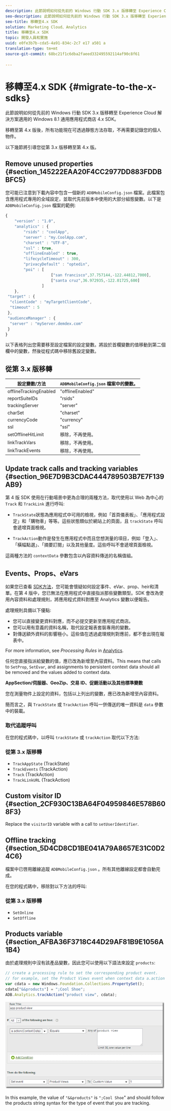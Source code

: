 ```yaml
---
description: 此節說明如何從先前的 Windows 行動 SDK 3.x 版移轉至 Experience Cloud 解決方案適用的 Windows 8.1 通用應用程式商店 4.x SDK。
seo-description: 此節說明如何從先前的 Windows 行動 SDK 3.x 版移轉至 Experience Cloud 解決方案適用的 Windows 8.1 通用應用程式商店 4.x SDK。
seo-title: 移轉至4.x SDK
solution: Marketing Cloud、Analytics
title: 移轉至4.x SDK
topic: 開發人員和實施
uuid: e0fe3b7b-cda5-4a91-834c-2c7 e17 a501 a
translation-type: tm+mt
source-git-commit: 68bc21f1c6dba2faeed332495592114af90c8f61

---
```



# 移轉至4.x SDK {#migrate-to-the-x-sdks}

此節說明如何從先前的 Windows 行動 SDK 3.x 版移轉至 Experience Cloud 解決方案適用的 Windows 8.1 通用應用程式商店 4.x SDK。

移轉至第 4.x 版後，所有功能現在可透過靜態方法存取，不再需要記錄您的個人物件。

以下幾節將引導您從第 3.x 版移轉至第 4.x 版。

## Remove unused properties {#section_145222EAA20F4CC2977DD883FDDBBFC5}

您可能已注意到下載內容中包含一個新的 `ADBMobileConfig.json` 檔案。此檔案包含應用程式專用的全域設定，並取代先前版本中使用的大部分組態變數。以下是 `ADBMobileConfig.json` 檔案的範例:

```js
{ 
    "version" : "1.0", 
    "analytics" : { 
        "rsids" : "coolApp", 
        "server" : "my.CoolApp.com", 
        "charset" : "UTF-8", 
        "ssl" : true, 
        "offlineEnabled" : true, 
        "lifecycleTimeout" : 300, 
        "privacyDefault" : "optedin", 
        "poi" : [ 
                    ["san francisco",37.757144,-122.44812,7000], 
                    ["santa cruz",36.972935,-122.01725,600] 
                ] 
    }, 
 "target" : { 
  "clientCode" : "myTargetClientCode", 
  "timeout" : 5 
 }, 
 "audienceManager" : { 
  "server" : "myServer.demdex.com" 
 } 
}
```

以下表格列出您需要移至設定檔案的設定變數。將設於首欄變數的值移動到第二個欄中的變數，然後從程式碼中移除舊設定變數。

## 從第 3.x 版移轉

| 設定變數/方法 | `ADBMobileConfig.json` 檔案中的變數。 |
|--- |--- |
| offlineTrackingEnabled | "offlineEnabled" |
| reportSuiteIDs | "rsids" |
| trackingServer | "server" |
| charSet | "charset" |
| currencyCode | "currency" |
| ssl | "ssl" |
| setOfflineHitLimit | 移除，不再使用。 |
| linkTrackVars | 移除，不再使用。 |
| linkTrackEvents | 移除，不再使用。 |

## Update track calls and tracking variables {#section_96E7D9B3CDAC444789503B7E7F139AB9}

第 4 版 SDK 使用在行動場景中更為合理的兩種方法，取代使用以 Web 為中心的 `Track` 和 `TrackLink` 進行呼叫:

* `TrackState`狀態為應用程式中可用的檢視，例如「首頁儀表板」、「應用程式設定」和「購物車」等等。這些狀態類似於網站上的頁面，且 `trackState` 呼叫會遞增頁面檢視。

* `TrackAction`動作是發生在應用程式中而且您想測量的項目，例如「登入」、「橫幅點選」、「摘要訂閱」以及其他量度。這些呼叫不會遞增頁面檢視。

這兩種方法的 `contextData` 參數包含以內容資料傳送的名稱值組。

## Events、Props、eVars

如果您已查看 [SDK方法](/help/windows-appstore/c-configuration/methods.md)，您可能會懷疑如何設定事件、eVar、prop、heir和清單。在第 4 版中，您已無法在應用程式中直接指派那些變數類型。SDK 會改為使用內容資料和處理規則，將應用程式資料對應至 Analytics 變數以便報告。

處理規則具備以下優點:

* 您可以直接變更資料對應，而不必提交更新至應用程式商店。
* 您可以用有意義的資料名稱，取代設定報表套裝專用的變數。
* 對傳送額外資料的影響極小。這些值在透過處理規則對應前，都不會出現在報表中。

For more information, see *Processing Rules* in [Analytics](/help/windows-appstore/analytics/analytics.md).

任何您直接指派給變數的值，應已改為新增至內容資料。This means that calls to `SetProp`, `SetEvar`, and assignments to persistent context data should all be removed and the values added to context data.

**AppSection/伺服器、GeoZip、交易 ID、促銷活動以及其他標準變數**

您在測量物件上設定的資料，包括以上列出的變數，應已改為新增至內容資料。

簡而言之，與 `TrackState` 或 `TrackAction` 呼叫一併傳送的唯一資料是 `data` 參數中的裝載。

### 取代追蹤呼叫

在您的程式碼中，以呼叫 `trackState` 或 `trackAction` 取代以下方法:

### 從第 3.x 版移轉

* `TrackAppState` (TrackState)
* `TrackEvents` (TrackAction)
* `Track` (TrackAction)
* `TrackLinkURL` (TrackAction)

## Custom visitor ID {#section_2CF930C13BA64F04959846E578B608F3}

Replace the `visitorID` variable with a call to `setUserIdentifier`.

## Offline tracking {#section_5D4CD8CD1BE041A79A8657E31C0D24C6}

檔案中已啓用離線追蹤 `ADBMobileConfig.json` 。所有其他離線設定都會自動完成。

在您的程式碼中，移除對以下方法的呼叫:

### 從第 3.x 版移轉

* `SetOnline`
* `SetOffline`

## Products variable {#section_AFBA36F3718C44D29AF81B9E1056A1B4}

由於處理規則中沒有該產品變數，因此您可以使用以下語法來設定 `products`:

```js
// create a processing rule to set the corresponding product event. 
// for example, set the Product Views event when context data a.action = "product view" 
var cdata = new Windows.Foundation.Collections.PropertySet(); 
cdata["&&products"] = ";Cool Shoe"; 
ADB.Analytics.trackAction("product view", cdata);
```

![](assets/prod-view.png)

In this example, the value of `"&&products"` is `";Cool Shoe`" and should follow the products string syntax for the type of event that you are tracking.